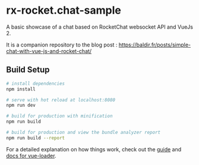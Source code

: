 # rx-rocket.chat-sample

A basic showcase of a chat based on RocketChat websocket API and VueJs 2.

It is a companion repository to the blog post : https://baldir.fr/posts/simple-chat-with-vue-js-and-rocket-chat/ 

## Build Setup

``` bash
# install dependencies
npm install

# serve with hot reload at localhost:8080
npm run dev

# build for production with minification
npm run build

# build for production and view the bundle analyzer report
npm run build --report
```

For a detailed explanation on how things work, check out the [guide](http://vuejs-templates.github.io/webpack/) and [docs for vue-loader](http://vuejs.github.io/vue-loader).

